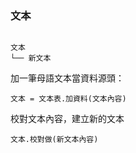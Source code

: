 ### 文本
```

文本
└── 新文本
```

加一筆母語文本當資料源頭：
```python3
文本 = 文本表.加資料(文本內容)
```

校對文本內容，建立新的文本
```python3
文本.校對做(新文本內容)
```
